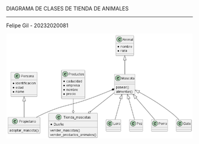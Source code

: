 DIAGRAMA DE CLASES DE TIENDA DE ANIMALES

----------------------------------------
Felipe Gil - 20232020081 

![](out/animales/animales.png)